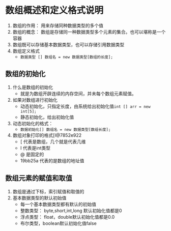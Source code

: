 # 数组概述和定义格式说明
1. 数组的作用： 用来存储同种数据类型的多个值
2. 数组的概念： 数组是存储同一种数据类型多个元素的集合。也可以堪称是一个容器
3. 数组既可以存储基本数据类型，也可以存储引用数据类型
4. 数组定义格式
    * `数据类型 [] 数组名 = new 数据类型[数组的长度];`

## 数组的初始化
1. 什么是数组的初始化
    * 就是为数组开辟连续的内存空间，并未每个数组元素赋值。
2. 如果对数组进行初始化
    * 动态初始化，只指定长度，由系统给出初始化值`int [] arr = new int[5];`
    * 静态初始化，给出初始化值
3. 动态初始化的格式：
    * `数据初始化[] 数组名 = new 数据类型[数组长度];`
4. 数组对象打印的格式[I@7852e922
    * [ 代表是数组，几个就是代表几维
    * I 代表是int类型
    * @ 是固定的
    * 19bb25a 代表的是数组的地址值

## 数组元素的赋值和取值
1. 数组是通过下标，索引赋值和取值的
2. 基本数据类型的默认初始值
    * 每一个基本数据类型都有默认的初始值
    * 整数类型： byte,short,int,long 默认初始化值都是0
    * 浮点类型： float，double默认初始化值都是0.0
    * 布尔类型，boolean默认初始化值false